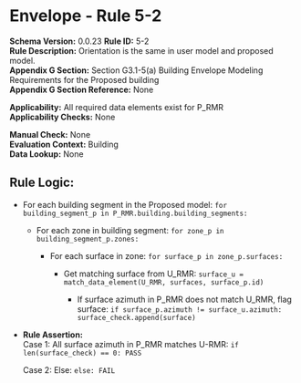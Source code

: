 
# Envelope - Rule 5-2  

**Schema Version:** 0.0.23
**Rule ID:** 5-2  
**Rule Description:** Orientation is the same in user model and proposed model.  
**Appendix G Section:** Section G3.1-5(a) Building Envelope Modeling Requirements for the Proposed building  
**Appendix G Section Reference:** None  

**Applicability:** All required data elements exist for P_RMR  
**Applicability Checks:** None  

**Manual Check:** None  
**Evaluation Context:** Building  
**Data Lookup:** None  

## Rule Logic:  

- For each building segment in the Proposed model: ```for building_segment_p in P_RMR.building.building_segments:```  

  - For each zone in building segment: ```for zone_p in building_segment_p.zones:```  

    - For each surface in zone: ```for surface_p in zone_p.surfaces:```  

      - Get matching surface from U_RMR: ```surface_u = match_data_element(U_RMR, surfaces, surface_p.id)```  

        - If surface azimuth in P_RMR does not match U_RMR, flag surface: ```if surface_p.azimuth != surface_u.azimuth: surface_check.append(surface)```  

- **Rule Assertion:**  
  Case 1: All surface azimuth in P_RMR matches U-RMR: ```if len(surface_check) == 0: PASS```  

  Case 2: Else: ```else: FAIL```  
